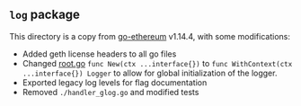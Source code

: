 ## `log` package

This directory is a copy from  [go-ethereum](https://github.com/luckypickle/go-ethereum-vet/tree/v1.14.4) v1.14.4, with some modifications:
- Added geth license headers to all go files
- Changed [root.go](./root.go) `func New(ctx ...interface{})` to `func WithContext(ctx ...interface{}) Logger` to allow for global initialization of the logger.
- Exported legacy log levels for flag documentation
- Removed `./handler_glog.go` and modified tests
